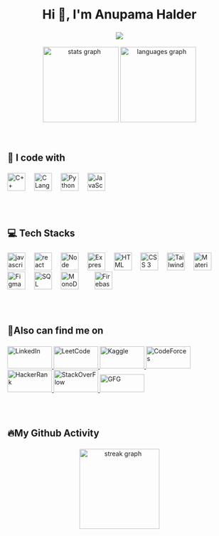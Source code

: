 <h1 align="center">Hi 👋, I'm Anupama Halder</h1>

###
<div align="center">
  <img src="https://profile-counter.glitch.me/anupamahalder/count.svg?"  />
</div>
<br/>

<div align="center">
  <img src="https://github-readme-stats.vercel.app/api?username=anupamahalder&hide_title=false&hide_rank=false&show_icons=true&include_all_commits=true&count_private=true&disable_animations=false&theme=dracula&locale=en&hide_border=false" height="170" alt="stats graph"  />
  <img src="https://github-readme-stats.vercel.app/api/top-langs?username=anupamahalder&locale=en&hide_title=false&layout=compact&card_width=320&langs_count=5&theme=dracula&hide_border=false" height="170" alt="languages graph"  />
</div>
<br/><br/>


###

<h2 align="left">💟 I code with</h2>

###
<div align="left">
  <img src="https://upload.wikimedia.org/wikipedia/commons/thumb/1/18/ISO_C%2B%2B_Logo.svg/1822px-ISO_C%2B%2B_Logo.svg.png" height="40" alt="C++"  />
  <img width="12" />
  <img src="https://upload.wikimedia.org/wikipedia/commons/1/19/C_Logo.png" height="40" alt="C Language"  />
  <img width="12" />
  <img src="https://encrypted-tbn0.gstatic.com/images?q=tbn:ANd9GcQTtmvJ6J8QQ2pZzsNdRFLpfKw6TQKpa40fi5v-ULWl7Q&s" height="40" alt="Python"  />
  <img width="12" />
  <img src="https://upload.wikimedia.org/wikipedia/commons/thumb/6/6a/JavaScript-logo.png/768px-JavaScript-logo.png" height="40" alt="JavaScript"  />
  <img width="12" />
</div>


</br></br>

###

<h2 align="left">💻 Tech Stacks</h2>

###

<div align="left">
  <img src="https://cdn.jsdelivr.net/gh/devicons/devicon/icons/javascript/javascript-original.svg" height="40" alt="javascript logo"  />
  <img width="12" />
  <img src="https://cdn.jsdelivr.net/gh/devicons/devicon/icons/react/react-original.svg" height="40" alt="react logo"  />
  <img width="12" />
  <img src="https://media.licdn.com/dms/image/C4D12AQEOs18gPOzWyA/article-cover_image-shrink_720_1280/0/1648300473213?e=2147483647&v=beta&t=E3p_Ncatjw-GXKXEI_tE9PeE80NuBJ9V85sg3EFR0nA" height="40" alt="Node JS Logo"  />
  <img width="12" />
  <img src="https://encrypted-tbn0.gstatic.com/images?q=tbn:ANd9GcS4nU4gNWK6ZXYIa8FGtIJZ03rgN8vQv0_pq1AeFiM7lQ&s" height="40" alt="Express JS Logo"  />
  <img width="12" />
<!--   <img src="https://cdn.jsdelivr.net/gh/devicons/devicon/icons/nextjs/nextjs-original.svg" height="40" alt="nextjs logo"  />
  <img width="12" /> -->
  <img src="https://encrypted-tbn0.gstatic.com/images?q=tbn:ANd9GcQPmou6evgeGnMsU4Kac3TEv60q65uqVigxib1NYMmoFw&s" height="40" alt="HTML Logo"  />
  <img width="12" />
  <img src="https://upload.wikimedia.org/wikipedia/commons/thumb/6/62/CSS3_logo.svg/800px-CSS3_logo.svg.png" height="40" alt="CSS 3"  />
  <img width="12" />
  <img src="https://encrypted-tbn0.gstatic.com/images?q=tbn:ANd9GcRld8EcXNHiLxenTYvUX0ReOMbbjIp5uqUOf6I79MSqxA&s" height="40" alt="Tailwind CSS"  />
  <img width="12" />
  <img src="https://encrypted-tbn0.gstatic.com/images?q=tbn:ANd9GcSPpb4dd1NNR8-FBsU-KY20vDLCQCtA0OBP87eO_gjfKA&s" height="40" alt="Material UI Logo"  />
  <img width="12" />
  <img src="https://upload.wikimedia.org/wikipedia/commons/thumb/3/33/Figma-logo.svg/1667px-Figma-logo.svg.png" height="40" alt="Figma Logo"  />
  <img width="12" />
  <img src="https://prod-discovery.edx-cdn.org/media/course/image/c332bd5d-2ff1-4f11-868a-6644076c904e-a44b6765f142.png" height="40" alt="SQL Logo"  />
  <img width="12" />
  <img src="https://logowik.com/content/uploads/images/mongodb9740.logowik.com.webp" height="40" alt="MonoDb Database Logo"  />
  <img width="12" />
  <img width="12" />
  <img src="https://firebase.google.com/static/downloads/brand-guidelines/PNG/logo-logomark.png" height="40" alt="Firebase Logo"  />
  <img width="12" />
</div>

<br/><br/>
###

<h2 align="left">🔗Also can find me on</h2>

###


<div align="left">
<!--   Linked in  -->
  <a href="https://www.linkedin.com/in/anupama-halder7/">
  <img src="https://img.shields.io/static/v1?message=LinkedIn&logo=linkedin&label=&color=0077B5&logoColor=white&labelColor=&style=for-the-badge" alt="LinkedIn" height="50px" width="100px">
</a>
<!--   leetcode  -->
  <a href="https://leetcode.com/anupamahalder7/">
  <img src="https://encrypted-tbn0.gstatic.com/images?q=tbn:ANd9GcQGDFbGpqgz6rgTdZc6IZ1lukb-al5c04QyczeAVeiEqaBBTqr7rAUwj64LwX0rqOj7R5A&usqp=CAU" alt="LeetCode" height="50px" width="100px">
</a>
<!-- kaggle  -->
<a href="https://www.kaggle.com/anupamahalder">
  <img src="https://upload.wikimedia.org/wikipedia/commons/7/7c/Kaggle_logo.png" alt="Kaggle" background-color="white" height="50px" width="100px">
</a>

<!-- CodeForces  -->
<a href="https://codeforces.com/profile/anupamahalder23">
  <img src="https://cdn.iconscout.com/icon/free/png-256/free-code-forces-3628695-3029920.png" alt="CodeForces" height="50px" width="100px">
</a>
<!-- HackerRank  -->
<a href="https://www.hackerrank.com/profile/anupamahalder202">
  <img src="https://upload.wikimedia.org/wikipedia/commons/thumb/4/40/HackerRank_Icon-1000px.png/800px-HackerRank_Icon-1000px.png" alt="HackerRank" height="50px" width="100px">
</a>
<!-- StackOverflow  -->
<a href="https://stackoverflow.com/users/22475274/anupama-halder?tab=profile">
  <img src="https://upload.wikimedia.org/wikipedia/commons/thumb/e/ef/Stack_Overflow_icon.svg/768px-Stack_Overflow_icon.svg.png" alt="StackOverFlow" height="50px" width="100px">
</a>
<!-- GFG  -->
<a href="https://auth.geeksforgeeks.org/user/anupamahalder7">
  <img src="https://media.geeksforgeeks.org/gfg-gg-logo.svg" alt="GFG" height="40px" width="100px">
</a>
</div>

</br></br>
###

<h2 align="left">🔥My Github Activity</h2>

###

<div align="center">
  <img src="https://streak-stats.demolab.com?user=anupamahalder&locale=en&mode=daily&theme=dark&hide_border=false&border_radius=5&order=3" height="180" alt="streak graph"  />
</div>
